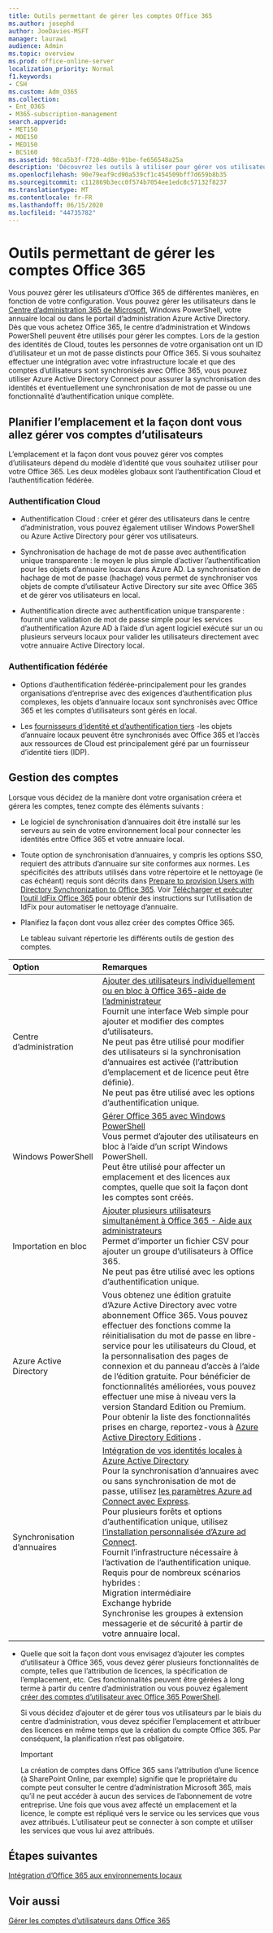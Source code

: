 ```yaml
---
title: Outils permettant de gérer les comptes Office 365
ms.author: josephd
author: JoeDavies-MSFT
manager: laurawi
audience: Admin
ms.topic: overview
ms.prod: office-online-server
localization_priority: Normal
f1.keywords:
- CSH
ms.custom: Adm_O365
ms.collection:
- Ent_O365
- M365-subscription-management
search.appverid:
- MET150
- MOE150
- MED150
- BCS160
ms.assetid: 98ca5b3f-f720-4d8e-91be-fe656548a25a
description: 'Découvrez les outils à utiliser pour gérer vos utilisateurs Office 365, ainsi que la manière dont vous pouvez les utiliser en fonction de la gestion des identités des utilisateurs. '
ms.openlocfilehash: 90e79eaf9cd90a539cf1c454509bff7d659b8b35
ms.sourcegitcommit: c112869b3ecc0f574b7054ee1edc8c57132f8237
ms.translationtype: MT
ms.contentlocale: fr-FR
ms.lasthandoff: 06/15/2020
ms.locfileid: "44735782"
---
```

# <a name="tools-to-manage-office-365-accounts"></a>Outils permettant de gérer les comptes Office 365

Vous pouvez gérer les utilisateurs d’Office 365 de différentes manières, en fonction de votre configuration. Vous pouvez gérer les utilisateurs dans le [Centre d’administration 365 de Microsoft](https://admin.microsoft.com), Windows PowerShell, votre annuaire local ou dans le portail d’administration Azure Active Directory. Dès que vous achetez Office 365, le centre d’administration et Windows PowerShell peuvent être utilisés pour gérer les comptes. Lors de la gestion des identités de Cloud, toutes les personnes de votre organisation ont un ID d’utilisateur et un mot de passe distincts pour Office 365. Si vous souhaitez effectuer une intégration avec votre infrastructure locale et que des comptes d’utilisateurs sont synchronisés avec Office 365, vous pouvez utiliser Azure Active Directory Connect pour assurer la synchronisation des identités et éventuellement une synchronisation de mot de passe ou une fonctionnalité d’authentification unique complète.
  
## <a name="plan-for-where-and-how-you-will-manage-your-user-accounts"></a>Planifier l’emplacement et la façon dont vous allez gérer vos comptes d’utilisateurs

L’emplacement et la façon dont vous pouvez gérer vos comptes d’utilisateurs dépend du modèle d’identité que vous souhaitez utiliser pour votre Office 365. Les deux modèles globaux sont l’authentification Cloud et l’authentification fédérée.
  
### <a name="cloud-authentication"></a>Authentification Cloud

- Authentification Cloud : créer et gérer des utilisateurs dans le centre d’administration, vous pouvez également utiliser Windows PowerShell ou Azure Active Directory pour gérer vos utilisateurs. 
    
- Synchronisation de hachage de mot de passe avec authentification unique transparente : le moyen le plus simple d’activer l’authentification pour les objets d’annuaire locaux dans Azure AD. La synchronisation de hachage de mot de passe (hachage) vous permet de synchroniser vos objets de compte d’utilisateur Active Directory sur site avec Office 365 et de gérer vos utilisateurs en local. 
    
- Authentification directe avec authentification unique transparente : fournit une validation de mot de passe simple pour les services d’authentification Azure AD à l’aide d’un agent logiciel exécuté sur un ou plusieurs serveurs locaux pour valider les utilisateurs directement avec votre annuaire Active Directory local. 
    
### <a name="federated-authentication"></a>Authentification fédérée

- Options d’authentification fédérée-principalement pour les grandes organisations d’entreprise avec des exigences d’authentification plus complexes, les objets d’annuaire locaux sont synchronisés avec Office 365 et les comptes d’utilisateurs sont gérés en local. 
    
- Les [fournisseurs d’identité et d’authentification tiers](about-office-365-identity.md) -les objets d’annuaire locaux peuvent être synchronisés avec Office 365 et l’accès aux ressources de Cloud est principalement géré par un fournisseur d’identité tiers (IDP). 
    
## <a name="managing-accounts"></a>Gestion des comptes

Lorsque vous décidez de la manière dont votre organisation créera et gérera les comptes, tenez compte des éléments suivants :
  
- Le logiciel de synchronisation d’annuaires doit être installé sur les serveurs au sein de votre environnement local pour connecter les identités entre Office 365 et votre annuaire local.
    
- Toute option de synchronisation d’annuaires, y compris les options SSO, requiert des attributs d’annuaire sur site conformes aux normes. Les spécificités des attributs utilisés dans votre répertoire et le nettoyage (le cas échéant) requis sont décrits dans [Prepare to provision Users with Directory Synchronization to Office 365](prepare-for-directory-synchronization.md). Voir [Télécharger et exécuter l’outil IdFix Office 365](install-and-run-idfix.md) pour obtenir des instructions sur l’utilisation de IdFix pour automatiser le nettoyage d’annuaire. 
    
- Planifiez la façon dont vous allez créer des comptes Office 365.
    
    Le tableau suivant répertorie les différents outils de gestion des comptes.
    
|**Option**|**Remarques**|
|:-----|:-----|
|Centre d’administration  <br/> |[Ajouter des utilisateurs individuellement ou en bloc à Office 365-aide de l’administrateur](https://support.office.com/article/1970f7d6-03b5-442f-b385-5880b9c256ec) <br/>  Fournit une interface Web simple pour ajouter et modifier des comptes d’utilisateurs.  <br/>  Ne peut pas être utilisé pour modifier des utilisateurs si la synchronisation d’annuaires est activée (l’attribution d’emplacement et de licence peut être définie).  <br/>  Ne peut pas être utilisé avec les options d’authentification unique.  <br/> |
|Windows PowerShell  <br/> |[Gérer Office 365 avec Windows PowerShell](https://go.microsoft.com/fwlink/p/?LinkId=698471) <br/>  Vous permet d’ajouter des utilisateurs en bloc à l’aide d’un script Windows PowerShell.  <br/>  Peut être utilisé pour affecter un emplacement et des licences aux comptes, quelle que soit la façon dont les comptes sont créés.  <br/> |
|Importation en bloc  <br/> |[Ajouter plusieurs utilisateurs simultanément à Office 365 - Aide aux administrateurs](add-several-users-at-the-same-time.md) <br/>  Permet d’importer un fichier CSV pour ajouter un groupe d’utilisateurs à Office 365.  <br/>  Ne peut pas être utilisé avec les options d’authentification unique.  <br/> |
|Azure Active Directory  <br/> |Vous obtenez une édition gratuite d’Azure Active Directory avec votre abonnement Office 365. Vous pouvez effectuer des fonctions comme la réinitialisation du mot de passe en libre-service pour les utilisateurs du Cloud, et la personnalisation des pages de connexion et du panneau d’accès à l’aide de l’édition gratuite. Pour bénéficier de fonctionnalités améliorées, vous pouvez effectuer une mise à niveau vers la version Standard Edition ou Premium. Pour obtenir la liste des fonctionnalités prises en charge, reportez-vous à [Azure Active Directory Editions](https://go.microsoft.com/fwlink/p/?LinkId=698465) .  <br/> |
|Synchronisation d’annuaires  <br/> |[Intégration de vos identités locales à Azure Active Directory](https://go.microsoft.com/fwlink/p/?LinkID=624168) <br/>  Pour la synchronisation d’annuaires avec ou sans synchronisation de mot de passe, utilisez [les paramètres Azure ad Connect avec Express](https://go.microsoft.com/fwlink/p/?LinkID=698537).  <br/>  Pour plusieurs forêts et options d’authentification unique, utilisez [l’installation personnalisée d’Azure ad Connect](https://go.microsoft.com/fwlink/p/?LinkId=698430).  <br/>  Fournit l’infrastructure nécessaire à l’activation de l’authentification unique.  <br/>  Requis pour de nombreux scénarios hybrides :  <br/>  Migration intermédiaire  <br/>  Exchange hybride  <br/>  Synchronise les groupes à extension messagerie et de sécurité à partir de votre annuaire local.  <br/> |
   
- Quelle que soit la façon dont vous envisagez d’ajouter les comptes d’utilisateur à Office 365, vous devez gérer plusieurs fonctionnalités de compte, telles que l’attribution de licences, la spécification de l’emplacement, etc. Ces fonctionnalités peuvent être gérées à long terme à partir du centre d’administration ou vous pouvez également [créer des comptes d’utilisateur avec Office 365 PowerShell](https://go.microsoft.com/fwlink/p/?LinkId=717083).
    
    Si vous décidez d’ajouter et de gérer tous vos utilisateurs par le biais du centre d’administration, vous devez spécifier l’emplacement et attribuer des licences en même temps que la création du compte Office 365. Par conséquent, la planification n’est pas obligatoire.
    
    > [!IMPORTANT]
    > La création de comptes dans Office 365 sans l’attribution d’une licence (à SharePoint Online, par exemple) signifie que le propriétaire du compte peut consulter le centre d’administration Microsoft 365, mais qu’il ne peut accéder à aucun des services de l’abonnement de votre entreprise. Une fois que vous avez affecté un emplacement et la licence, le compte est répliqué vers le service ou les services que vous avez attribués. L’utilisateur peut se connecter à son compte et utiliser les services que vous lui avez attribués. 
  
## <a name="next-steps"></a>Étapes suivantes

[Intégration d’Office 365 aux environnements locaux](office-365-integration.md)
  
## <a name="see-also"></a>Voir aussi

[Gérer les comptes d’utilisateurs dans Office 365](https://support.office.com/article/3204162b-0b6c-4838-8a11-394b9bfd31de.aspx)
  

